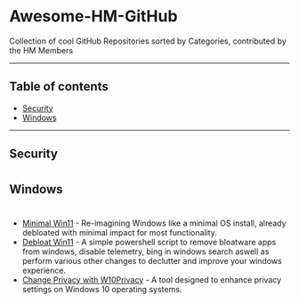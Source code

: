 # Awesome-HM-GitHub
Collection of cool GitHub Repositories sorted by Categories, contributed by the HM Members

--------------------

## Table of contents
- [Security](#security)
- [Windows](#windows)

--------------------

## Security
#

## Windows
#
- [Minimal Win11](https://github.com/LeDragoX/Win-Debloat-Tools) - Re-imagining Windows like a minimal OS install, already debloated with minimal impact for most functionality.
- [Debloat Win11](https://github.com/Raphire/Win11Debloat) - A simple powershell script to remove bloatware apps from windows, disable telemetry, bing in windows search aswell as perform various other changes to declutter and improve your windows experience.
- [Change Privacy with W10Privacy](https://www.w10privacy.de/) -  A tool designed to enhance privacy settings on Windows 10 operating systems.
